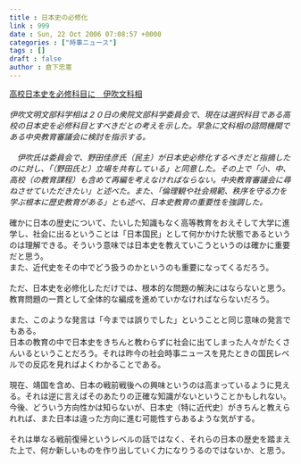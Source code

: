 ```yaml
---
title : 日本史の必修化
link : 999
date : Sun, 22 Oct 2006 07:08:57 +0000
categories : ["時事ニュース"]
tags : []
draft : false
author : 倉下忠憲
---
```


<A HREF="http://www.sankei.co.jp/news/061020/sei010.htm" TARGET="_blank">高校日本史を必修科目に　伊吹文科相 </A><BR><BR><I>伊吹文明文部科学相は２０日の衆院文部科学委員会で、現在は選択科目である高校の日本史を必修科目とすべきだとの考えを示した。早急に文科相の諮問機関である中央教育審議会に検討を指示する。<BR><BR>　伊吹氏は委員会で、野田佳彦氏（民主）が日本史必修化するべきだと指摘したのに対し、「（野田氏と）立場を共有している」と同意した。その上で「小、中、高校（の教育課程）も含めて再編を考えなければならない。中央教育審議会に尋ねさせていただきたい」と述べた。また、「倫理観や社会規範、秩序を守る力を学ぶ根本に歴史教育がある」とも述べ、日本史教育の重要性を強調した。</I><BR><BR>確かに日本の歴史について、たいした知識もなく高等教育をおえそして大学に進学し、社会に出るということは「日本国民」として何かかけた状態であるというのは理解できる。そういう意味では日本史を教えていこうというのは確かに重要だと思う。<BR>また、近代史をその中でどう扱うのかというのも重要になってくるだろう。<BR><BR>ただ、日本史を必修化しただけでは、根本的な問題の解決にはならないと思う。<BR>教育問題の一貫として全体的な編成を進めていかなければならないだろう。<BR><BR>また、このような発言は「今までは誤りでした」ということと同じ意味の発言でもある。<BR>日本の教育の中で日本史をきちんと教わらずに社会に出てしまった人々がたくさんいるということだろう。それは昨今の社会時事ニュースを見たときの国民レベルでの反応を見ればよくわかることである。<BR><BR>現在、靖国を含め、日本の戦前戦後への興味というのは高まっているように見える。それは逆に言えばそのあたりの正確な知識がないということかもしれない。<BR>今後、どういう方向性かは知らないが、日本史（特に近代史）がきちんと教えられれば、また日本は違った方向に進む可能性すらあるような気がする。<BR><BR>それは単なる戦前復帰というレベルの話ではなく、それらの日本の歴史を踏まえた上で、何か新しいものを作り出していく力になりうるのではないか、と思う。<br><br>
